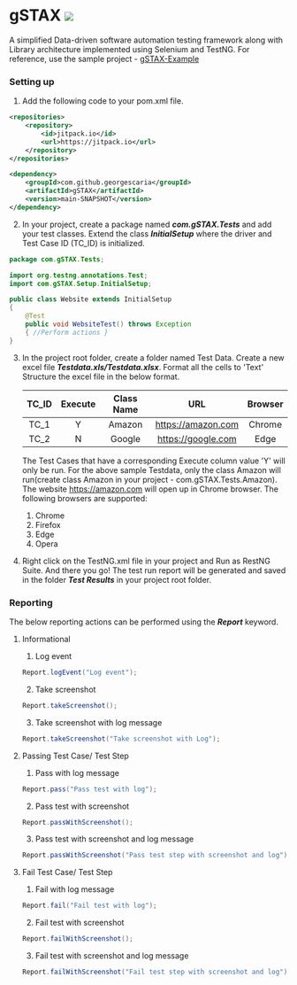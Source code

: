 # gSTAX  [![](https://jitpack.io/v/georgescaria/gSTAX.svg)](https://jitpack.io/#georgescaria/gSTAX)

A simplified Data-driven software automation testing framework along with Library architecture implemented using Selenium and TestNG.
For reference, use the sample project - [gSTAX-Example](https://github.com/georgescaria/gSTAX-Example)

### Setting up
1. Add the following code to your pom.xml file.

```xml  
<repositories>
    <repository>
        <id>jitpack.io</id>
        <url>https://jitpack.io</url>
    </repository>
</repositories>

<dependency>
    <groupId>com.github.georgescaria</groupId>
    <artifactId>gSTAX</artifactId>
    <version>main-SNAPSHOT</version>
</dependency>
```


2. In your project, create a package named ***com.gSTAX.Tests*** and add your test classes. 
   Extend the class ***InitialSetup*** where the driver and Test Case ID (TC_ID) is initialized. 

```java
package com.gSTAX.Tests;

import org.testng.annotations.Test;
import com.gSTAX.Setup.InitialSetup;

public class Website extends InitialSetup 
{
    @Test       
    public void WebsiteTest() throws Exception
    { //Perform actions }
}
```
    
3. In the project root folder, create a folder named Test Data. Create a new excel file ***Testdata.xls/Testdata.xlsx***. Format all the cells to 'Text'
   Structure the excel file in the below format.
   
   | TC_ID | Execute | Class Name | URL | Browser |
   | :---: |  :---:  |  :---: |:---: |:---: |
   | TC_1  | Y     | Amazon    | https://amazon.com |  Chrome  |
   | TC_2  | N     | Google    | https://google.com |  Edge    |
   
   The Test Cases that have a corresponding Execute column value 'Y' will only be run.
   For the above sample Testdata, only the class Amazon will run(create class Amazon in your project - com.gSTAX.Tests.Amazon). The website https://amazon.com will open up in 	  Chrome browser. 
   The following browsers are supported: 
   	1. Chrome
	2. Firefox
	3. Edge
	4. Opera
   
4. Right click on the TestNG.xml file in your project and Run as RestNG Suite. And there you go!
   The test run report will be generated and saved in the folder ***Test Results*** in your project root folder.
   
   
### Reporting

The below reporting actions can be performed using the ***Report*** keyword.

1. Informational
	1. Log event
	```java 
	Report.logEvent("Log event"); 
	```
	2. Take screenshot
	```java 
	Report.takeScreenshot();
	```
	3. Take screenshot with log message
	```java 
	Report.takeScreenshot("Take screenshot with Log");
	```

2. Passing Test Case/ Test Step
	1. Pass with log message
	```java 
	Report.pass("Pass test with log");
	```
	2. Pass test with screenshot
	```java 
	Report.passWithScreenshot();
	```
	3. Pass test with screenshot and log message
	```java 
	Report.passWithScreenshot("Pass test step with screenshot and log");
	```
2. Fail Test Case/ Test Step
	1. Fail with log message
	```java 
	Report.fail("Fail test with log");
	```
	2. Fail test with screenshot
	```java 
	Report.failWithScreenshot();
	```
	3. Fail test with screenshot and log message
	```java 
	Report.failWithScreenshot("Fail test step with screenshot and log");
	```	

   
